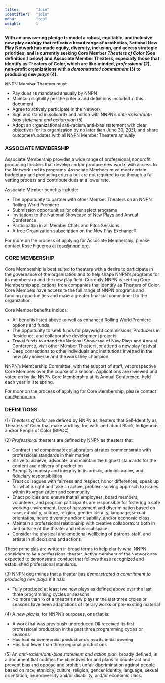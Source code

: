 ```yaml
---
title:        "Join"
identifier:   "join"
menu:         "top"
weight:       1
---
```


**With an unwavering pledge to model a robust, equitable, and inclusive new play ecology that reflects a broad range of aesthetics, National New Play Network has made equity, diversity, inclusion, and access strategic priorities, and is currently seeking Core Member *Theaters of Color* (See definition 1 below) and Associate Member Theaters, especially those that identify as Theaters of Color, which are like-minded, *professional* (2), non-profit organizations with a *demonstrated commitment* (3) to producing *new plays* (4).**

NNPN Member Theaters must:

- Pay dues as mandated annually by NNPN
- Maintain eligibility per the criteria and definitions included in this document
- Agree to actively participate in the Network
- Sign and stand in solidarity and action with NNPN’s *anti-racism/anti-bias statement and action plan* (5)
- Adopt an organizational anti-racism/anti-bias statement with clear objectives for its organization by no later than June 30, 2021, and share outcomes/updates with all NNPN Member Theaters annually


### ASSOCIATE MEMBERSHIP

Associate Membership provides a wide range of professional, nonprofit producing theaters that develop and/or produce new works with access to the Network and its programs. Associate Members must meet certain budgetary and producing criteria but are not required to go through a full vetting process and contribute dues at a lower rate.

Associate Member benefits include:

- The opportunity to partner with other Member Theaters on an NNPN Rolling World Premiere
- Submission opportunities for other select programs
- Invitations to the National Showcase of New Plays and Annual Conference
- Participation in all Member Chats and Pitch Sessions
- A free Organization subscription on the New Play Exchange®

For more on the process of applying for Associate Membership, please contact Rose Figueroa at [rose@nnpn.org](mailto:rose@nnpn.org).

### CORE MEMBERSHIP

Core Membership is best suited to theaters with a desire to participate in the governance of the organization and to help shape NNPN's programs for its membership and the new play field. Currently NNPN is seeking Core Membership applications from companies that identify as Theaters of Color. Core Members have access to the full range of NNPN programs and funding opportunities and make a greater financial commitment to the organization. 

Core Member benefits include:

- All benefits listed above as well as enhanced Rolling World Premiere options and funds
- The opportunity to seek funds for playwright commissions, Producers in Residence, and collaborative development projects
- Travel funds to attend the National Showcase of New Plays and Annual Conference, visit other Member Theaters, or attend a new play festival
- Deep connections to other individuals and institutions invested in the new play universe and the work they champion

NNPN’s Membership Committee, with the support of staff, vet prospective Core Members over the course of a season. Applications are reviewed and voted on by the NNPN Core Membership at its Annual Conference, held each year in late spring.

For more on the process of applying for Core Membership, please contact nan@nnpn.org.

### DEFINITIONS

(1) *Theaters of Color* are defined by NNPN as theaters that Self-Identify as Theaters of Color that make work by, for, with, and about Black, Indigenous, and/or People of Color (BIPOC) 

(2) *Professional* theaters are defined by NNPN as theaters that: 

- Contract and compensate collaborators at rates commensurate with professional standards in their market 
- Strive to achieve, advocate, and maintain the highest standards for the content and delivery of production 
- Exemplify honesty and integrity in its artistic, administrative, and fiduciary responsibilities 
- Treat colleagues with fairness and respect, honor differences, speak up for what is right and take an active, problem-solving approach to issues within its organization and community 
- Enact policies and ensure that all employees, board members, volunteers, and program participants are responsible for fostering a safe working environment, free of harassment and discrimination based on race, ethnicity, culture, religion, gender identity, language, sexual orientation, neuro diversity and/or disability, and/or economic class.   
- Maintain a professional relationship with creative collaborators both in and outside of the theater and rehearsal space 
- Consider the physical and emotional wellbeing of patrons, staff, and artists in all decisions and actions 

These principles are written in broad terms to help clarify what NNPN considers to be a professional theater. Active members of the Network are expected to demonstrate conduct that follows these recognized and established professional standards.  

(3) NNPN determines that a theater has *demonstrated a commitment to producing new plays* if it has:  

- Fully produced at least two new plays as defined above over the last three programming cycles or seasons 
- No more than ⅓ of a theater’s new plays in the last three cycles or seasons have been adaptations of literary works or pre-existing material 

(4) A *new play* is, for NNPN’s purposes, one that is:

- A work that was previously unproduced OR received its first professional production in the past three programming cycles or seasons
- Has had no commercial productions since its initial opening 
- Has had fewer than three regional productions 

(5) An *anti-racism/anti-bias statement and action plan*, broadly defined, is a document that codifies the objectives for and plans to counteract and prevent bias and oppose and prohibit unfair discrimination against people based on race, ethnicity, culture, religion, gender identity, language, sexual orientation, neurodiversity and/or disability, and/or economic class.   

 
